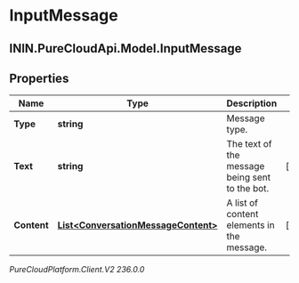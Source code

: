 # InputMessage

## ININ.PureCloudApi.Model.InputMessage

## Properties

|Name | Type | Description | Notes|
|------------ | ------------- | ------------- | -------------|
| **Type** | **string** | Message type. | |
| **Text** | **string** | The text of the message being sent to the bot. | [optional] |
| **Content** | [**List&lt;ConversationMessageContent&gt;**](ConversationMessageContent) | A list of content elements in the message. | [optional] |



_PureCloudPlatform.Client.V2 236.0.0_
